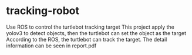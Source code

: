 # tracking-robot
Use ROS to control the turtlebot tracking target
This project apply the yolov3 to detect objects, then the turtlebot can set the object as the target
According to the ROS, the turtlebot can track the target.
The detail information can be seen in report.pdf
